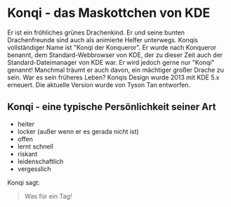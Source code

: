 # Konqi - das Maskottchen von KDE

Er ist ein fröhliches grünes Drachenkind. Er und seine bunten Drachenfreunde sind auch als animierte Helfer unterwegs. Konqis vollständiger Name ist "Konqi der Konqueror". Er wurde nach Konqueror benannt, dem Standard-Webbrowser von KDE, der zu dieser Zeit auch der Standard-Dateimanager von KDE war. Er wird jedoch gerne nur "Konqi" genannt! Manchmal träumt er auch davon, ein mächtiger großer Drache zu sein. War es sein früheres Leben? Konqis Design wurde 2013 mit KDE 5.x erneuert. Die aktuelle Version wurde von Tyson Tan entworfen.

## Konqi - eine typische Persönlichkeit seiner Art

   * heiter
   * locker (außer wenn er es gerada nicht ist)
   * offen
   * lernt schnell
   * riskant
   * leidenschaftlich
   * vergesslich

Konqi sagt:

> Was für ein Tag!
